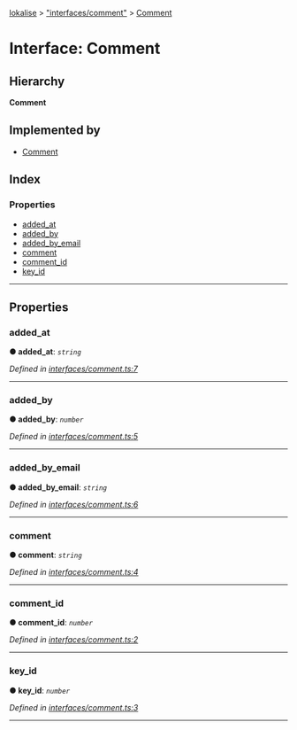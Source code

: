 [lokalise](../README.md) > ["interfaces/comment"](../modules/_interfaces_comment_.md) > [Comment](../interfaces/_interfaces_comment_.comment.md)

# Interface: Comment

## Hierarchy

**Comment**

## Implemented by

* [Comment](../classes/_models_comment_.comment.md)

## Index

### Properties

* [added_at](_interfaces_comment_.comment.md#added_at)
* [added_by](_interfaces_comment_.comment.md#added_by)
* [added_by_email](_interfaces_comment_.comment.md#added_by_email)
* [comment](_interfaces_comment_.comment.md#comment)
* [comment_id](_interfaces_comment_.comment.md#comment_id)
* [key_id](_interfaces_comment_.comment.md#key_id)

---

## Properties

<a id="added_at"></a>

###  added_at

**● added_at**: *`string`*

*Defined in [interfaces/comment.ts:7](https://github.com/lokalise/node-lokalise-api/blob/324e932/src/interfaces/comment.ts#L7)*

___
<a id="added_by"></a>

###  added_by

**● added_by**: *`number`*

*Defined in [interfaces/comment.ts:5](https://github.com/lokalise/node-lokalise-api/blob/324e932/src/interfaces/comment.ts#L5)*

___
<a id="added_by_email"></a>

###  added_by_email

**● added_by_email**: *`string`*

*Defined in [interfaces/comment.ts:6](https://github.com/lokalise/node-lokalise-api/blob/324e932/src/interfaces/comment.ts#L6)*

___
<a id="comment"></a>

###  comment

**● comment**: *`string`*

*Defined in [interfaces/comment.ts:4](https://github.com/lokalise/node-lokalise-api/blob/324e932/src/interfaces/comment.ts#L4)*

___
<a id="comment_id"></a>

###  comment_id

**● comment_id**: *`number`*

*Defined in [interfaces/comment.ts:2](https://github.com/lokalise/node-lokalise-api/blob/324e932/src/interfaces/comment.ts#L2)*

___
<a id="key_id"></a>

###  key_id

**● key_id**: *`number`*

*Defined in [interfaces/comment.ts:3](https://github.com/lokalise/node-lokalise-api/blob/324e932/src/interfaces/comment.ts#L3)*

___

